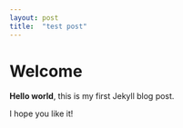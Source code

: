 ```yaml
---
layout: post
title:  "test post"
---
```


# Welcome

**Hello world**, this is my first Jekyll blog post.

I hope you like it!
